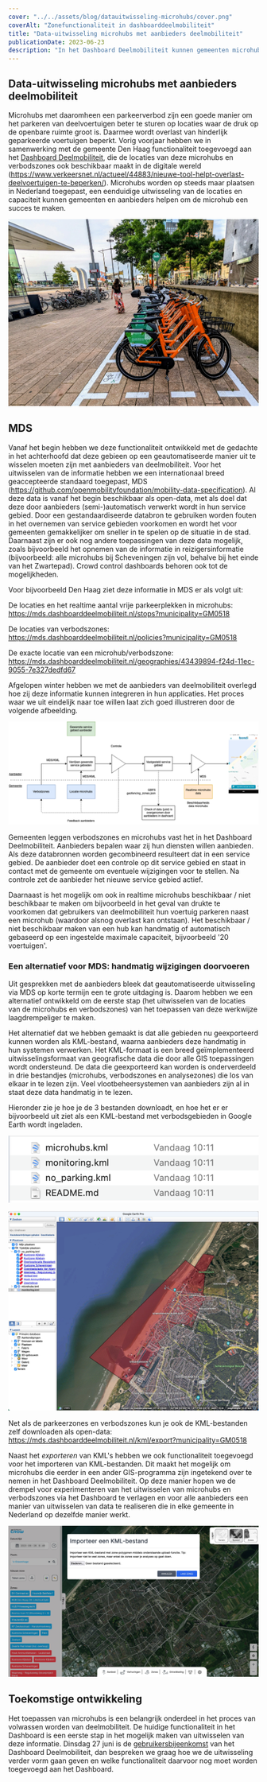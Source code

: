 ```yaml
---
cover: "../../assets/blog/datauitwisseling-microhubs/cover.png"
coverAlt: "Zonefunctionaliteit in dashboarddeelmobiliteit"
title: "Data-uitwisseling microhubs met aanbieders deelmobiliteit"
publicationDate: 2023-06-23
description: "In het Dashboard Deelmobiliteit kunnen gemeenten microhubs en verbodsgebieden intekenen. Die worden handmatig of geautomiseerd uitgewisseld met alle aanbieders van deelmobiliteit. Hoe werkt deze datauitwisseling precies?"
---
```


## Data-uitwisseling microhubs met aanbieders deelmobiliteit

Microhubs met daaromheen een parkeerverbod zijn een goede manier om het parkeren van deelvoertuigen beter te sturen op locaties waar de druk op de openbare ruimte groot is. Daarmee wordt overlast van hinderlijk geparkeerde voertuigen beperkt. Vorig voorjaar hebben we in samenwerking met de gemeente Den Haag functionaliteit toegevoegd aan het [Dashboard Deelmobiliteit](https://dashboarddeelmobiliteit.nl/), die de locaties van deze microhubs en verbodszones ook beschikbaar maakt in de digitale wereld (https://www.verkeersnet.nl/actueel/44883/nieuwe-tool-helpt-overlast-deelvoertuigen-te-beperken/). 
Microhubs worden op steeds maar plaatsen in Nederland toegepast, een eenduidige uitwisseling van de locaties en capaciteit kunnen gemeenten en aanbieders helpen om de microhub een succes te maken.


![Microhub Wilhelminapier](../../assets/blog/datauitwisseling-microhubs/wilhelminapier_hub.jpg)


## MDS

Vanaf het begin hebben we deze functionaliteit ontwikkeld met de gedachte in het achterhoofd dat deze gebieen op een geautomatiseerde manier uit te wisselen moeten zijn met aanbieders van deelmobiliteit. Voor het uitwisselen van de informatie hebben we een internationaal breed geaccepteerde standaard toegepast, MDS (https://github.com/openmobilityfoundation/mobility-data-specification). Al deze data is vanaf het begin beschikbaar als open-data, met als doel dat deze door aanbieders (semi-)automatisch verwerkt wordt in hun service gebied. Door een gestandaardiseerde databron te gebruiken worden fouten in het overnemen van service gebieden voorkomen en wordt het voor gemeenten gemakkelijker om sneller in te spelen op de situatie in de stad. Daarnaast zijn er ook nog andere toepassingen van deze data mogelijk, zoals bijvoorbeeld het opnemen van de informatie in reizigersinformatie (bijvoorbeeld: alle microhubs bij Scheveningen zijn vol, behalve bij het einde van het Zwartepad). Crowd control dashboards behoren ook tot de mogelijkheden.

Voor bijvoorbeeld Den Haag ziet deze informatie in MDS er als volgt uit:

De locaties en het realtime aantal vrije parkeerplekken in microhubs:
https://mds.dashboarddeelmobiliteit.nl/stops?municipality=GM0518

De locaties van verbodszones:
https://mds.dashboarddeelmobiliteit.nl/policies?municipality=GM0518

De exacte locatie van een microhub/verbodszone:
https://mds.dashboarddeelmobiliteit.nl/geographies/43439894-f24d-11ec-9055-7e327dedfd67

Afgelopen winter hebben we met de aanbieders van deelmobiliteit overlegd hoe zij deze informatie kunnen integreren in hun applicaties. Het proces waar we uit eindelijk naar toe willen laat zich goed illustreren door de volgende afbeelding.

![Data-uitwisseling](../../assets/blog/datauitwisseling-microhubs/uitwisseling_microhubs.png)

Gemeenten leggen verbodszones en microhubs vast het in het Dashboard Deelmobiliteit. Aanbieders bepalen waar zij hun diensten willen aanbieden. Als deze databronnen worden gecombineerd resulteert dat in een service gebied. De aanbieder doet een controle op dit service gebied en staat in contact met de gemeente om eventuele wijzigingen voor te stellen. Na controle zet de aanbieder het nieuwe service gebied actief.

Daarnaast is het mogelijk om ook in realtime microhubs beschikbaar / niet beschikbaar te maken om bijvoorbeeld in het geval van drukte te voorkomen dat gebruikers van deelmobiliteit hun voertuig parkeren naast een microhub (waardoor alsnog overlast kan ontstaan). Het beschikbaar / niet beschikbaar maken van een hub kan handmatig of automatisch gebaseerd op een ingestelde maximale capaciteit, bijvoorbeeld '20 voertuigen'.

### Een alternatief voor MDS: handmatig wijzigingen doorvoeren

Uit gesprekken met de aanbieders bleek dat geautomatiseerde uitwisseling via MDS op korte termijn een te grote uitdaging is. Daarom hebben we een alternatief ontwikkeld om de eerste stap (het uitwisselen van de locaties van de microhubs en verbodszones) van het toepassen van deze werkwijze laagdrempeliger te maken.

Het alternatief dat we hebben gemaakt is dat alle gebieden nu geexporteerd kunnen worden als KML-bestand, waarna aanbieders deze handmatig in hun systemen verwerken. Het KML-formaat is een breed geïmplementeerd uitwisselingsformaat van geografische data die door alle GIS toepassingen wordt ondersteund. De data die geexporteerd kan worden is onderverdeeld in drie bestandjes (microhubs, verbodszones en analysezones) die los van elkaar in te lezen zijn. Veel vlootbeheersystemen van aanbieders zijn al in staat deze data handmatig in te lezen.

Hieronder zie je hoe je de 3 bestanden downloadt, en hoe het er er bijvoorbeeld uit ziet als een KML-bestand met verbodsgebieden in Google Earth wordt ingeladen.

![Bestanden in KML](../../assets/blog/datauitwisseling-microhubs/kml_bestanden.png)

![KML bestanden in Google Earth](../../assets/blog/datauitwisseling-microhubs/kml_google_earth.jpg)

Net als de parkeerzones en verbodszones kun je ook de KML-bestanden zelf downloaden als open-data:
https://mds.dashboarddeelmobiliteit.nl/kml/export?municipality=GM0518

Naast het _exporteren_ van KML's hebben we ook functionaliteit toegevoegd voor het importeren van KML-bestanden. Dit maakt het mogelijk om microhubs die eerder in een ander GIS-programma zijn ingetekend over te nemen in het Dashboard Deelmobiliteit. Op deze manier hopen we de drempel voor experimenteren van het uitwisselen van microhubs en verbodszones via het Dashboard te verlagen en voor alle aanbieders een manier van uitwisselen van data te realiseren die in elke gemeente in Nederland op dezelfde manier werkt.

![Uploaden KML](../../assets/blog/datauitwisseling-microhubs/upload_kml.jpg)

## Toekomstige ontwikkeling

Het toepassen van microhubs is een belangrijk onderdeel in het proces van volwassen worden van deelmobiliteit. De huidige functionaliteit in het Dashboard is een eerste stap in het mogelijk maken van uitwisselen van deze informatie. Dinsdag 27 juni is de [gebruikersbijeenkomst](https://fietsberaad.nl/Bijeenkomsten/2023/Gebruikersbijeenkomst-Dashboard-Deelmobiliteit) van het Dashboard Deelmobiliteit, dan bespreken we graag hoe we de uitwisseling verder vorm gaan geven en welke functionaliteit daarvoor nog moet worden toegevoegd aan het Dashboard. 
